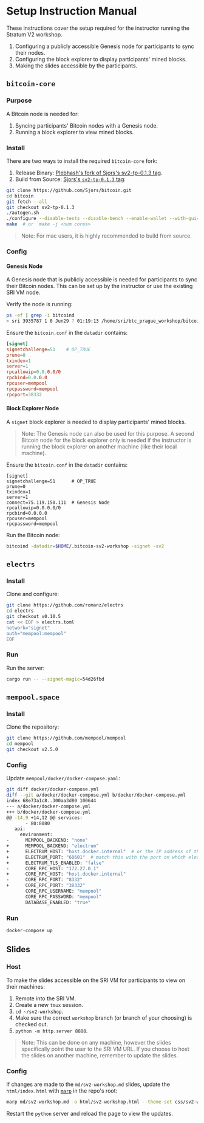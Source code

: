 # Setup Instruction Manual

These instructions cover the setup required for the instructor running the Stratum V2 workshop.

1. Configuring a publicly accessible Genesis node for participants to sync their nodes.
2. Configuring the block explorer to display participants' mined blocks.
3. Making the slides accessible by the participants.

## `bitcoin-core`

### Purpose
A Bitcoin node is needed for:
1. Syncing participants' Bitcoin nodes with a Genesis node.
2. Running a block explorer to view mined blocks.

### Install
There are two ways to install the required `bitcoin-core` fork:

1. Release Binary: [Plebhash's fork of Sjors's sv2-tp-0.1.3 tag](https://github.com/plebhash/bitcoin/releases/tag/btc-prague).
2. Build from Source: [Sjors's `sv2-tp-0.1.3` tag](https://github.com/Sjors/bitcoin/tree/sv2-tp-0.1.3):

```sh
git clone https://github.com/Sjors/bitcoin.git
cd bitcoin
git fetch --all
git checkout sv2-tp-0.1.3
./autogen.sh
./configure --disable-tests --disable-bench --enable-wallet --with-gui=no
make  # or `make -j <num cores>`
```

> Note: For mac users, it is highly recommended to build from source.

### Config

#### Genesis Node
A Genesis node that is publicly accessible is needed for participants to sync their Bitcoin nodes. This can be set up by the instructor or use the existing SRI VM node.

Verify the node is running:

```sh
ps -ef | grep -i bitcoind
> sri 3935787 1 0 Jun29 ? 01:19:13 /home/sri/btc_prague_workshop/bitcoin/src/bitcoind -signet -datadir=/home/sri/btc_prague_workshop/bitcoin_data_dir/ -fallbackfee=0.01 -daemon -sv2 -sv2port=38442
```

Ensure the `bitcoin.conf` in the `datadir` contains:

```conf
[signet]
signetchallenge=51    # OP_TRUE
prune=0
txindex=1
server=1
rpcallowip=0.0.0.0/0
rpcbind=0.0.0.0
rpcuser=mempool
rpcpassword=mempool
rpcport=38332
```

#### Block Explorer Node
A `signet` block explorer is needed to display participants' mined blocks.

> Note: The Genesis node can also be used for this purpose. A second Bitcoin node for the block
explorer only is needed if the instructor is running the block explorer on another machine (like
their local machine).


Ensure the `bitcoin.conf` in the `datadir` contains:

```
[signet]
signetchallenge=51      # OP_TRUE
prune=0
txindex=1
server=1
connect=75.119.150.111  # Genesis Node
rpcallowip=0.0.0.0/0
rpcbind=0.0.0.0
rpcuser=mempool
rpcpassword=mempool
```

Run the Bitcoin node:

```sh
bitcoind -datadir=$HOME/.bitcoin-sv2-workshop -signet -sv2
```

## `electrs`

### Install
Clone and configure:

```sh
git clone https://github.com/romanz/electrs
cd electrs
git checkout v0.10.5
cat << EOF > electrs.toml
network="signet"
auth="mempool:mempool"
EOF
```

### Run
Run the server:

```sh
cargo run -- --signet-magic=54d26fbd
```

## `mempool.space`

### Install
Clone the repository:

```sh
git clone https://github.com/mempool/mempool
cd mempool
git checkout v2.5.0
```

### Config
Update `mempool/docker/docker-compose.yaml`:

```sh
git diff docker/docker-compose.yml
diff --git a/docker/docker-compose.yml b/docker/docker-compose.yml
index 68e73a1c8..300aa3d80 100644
--- a/docker/docker-compose.yml
+++ b/docker/docker-compose.yml
@@ -14,9 +14,12 @@ services:
       - 80:8080
   api:
     environment:
-      MEMPOOL_BACKEND: "none"
+      MEMPOOL_BACKEND: "electrum"
+      ELECTRUM_HOST: "host.docker.internal"  # or the IP address of the Electrum server
+      ELECTRUM_PORT: "60601"  # match this with the port on which electrs is listening
+      ELECTRUM_TLS_ENABLED: "false"
-      CORE_RPC_HOST: "172.27.0.1"
+      CORE_RPC_HOST: "host.docker.internal"
-      CORE_RPC_PORT: "8332"
+      CORE_RPC_PORT: "38332"
       CORE_RPC_USERNAME: "mempool"
       CORE_RPC_PASSWORD: "mempool"
       DATABASE_ENABLED: "true"
```

### Run
```sh
docker-compose up
```

## Slides

### Host
To make the slides accessible on the SRI VM for participants to view on their machines:

1. Remote into the SRI VM.
2. Create a new `tmux` session.
3. `cd ~/sv2-workshop`.
4. Make sure the correct `workshop` branch (or branch of your choosing) is checked out.
4. `python -m http.server 8888`.

> Note: This can be done on any machine, however the slides specifically point the user to the SRI
VM URL. If you choose to host the slides on another machine, remember to update the slides.

### Config
If changes are made to the `md/sv2-workshop.md` slides, update the `html/index.html` with
[`marp`](https://marp.app/) in the repo's root:

```sh
marp md/sv2-workshop.md -o html/sv2-workshop.html --theme-set css/sv2-workshop.css
```

Restart the `python` server and reload the page to view the updates.
